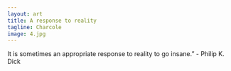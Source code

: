 ```yaml
---
layout: art
title: A response to reality
tagline: Charcole
image: 4.jpg
---
```

It is sometimes an appropriate response to reality to go insane.” - Philip K. Dick
